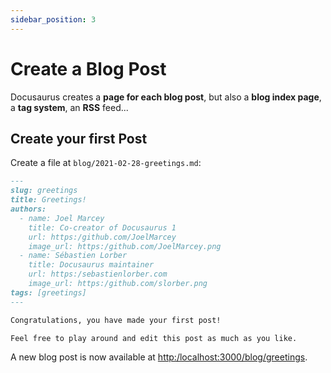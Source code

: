 ```yaml
---
sidebar_position: 3
---
```


# Create a Blog Post

Docusaurus creates a **page for each blog post**, but also a **blog index page**, a **tag system**, an **RSS** feed...

## Create your first Post

Create a file at `blog/2021-02-28-greetings.md`:

```md title="blog/2021-02-28-greetings.md"
---
slug: greetings
title: Greetings!
authors:
  - name: Joel Marcey
    title: Co-creator of Docusaurus 1
    url: https:/github.com/JoelMarcey
    image_url: https:/github.com/JoelMarcey.png
  - name: Sébastien Lorber
    title: Docusaurus maintainer
    url: https:/sebastienlorber.com
    image_url: https:/github.com/slorber.png
tags: [greetings]
---

Congratulations, you have made your first post!

Feel free to play around and edit this post as much as you like.
```

A new blog post is now available at [http:/localhost:3000/blog/greetings](http:/localhost:3000/blog/greetings).
